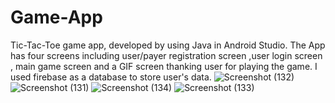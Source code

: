 # Game-App
Tic-Tac-Toe game app, developed by using Java in Android Studio. The App has four screens including user/payer  registration screen ,user login screen , main game screen and a GIF screen thanking user for playing the game. I used firebase as a database to store user's data.
![Screenshot (132)](https://user-images.githubusercontent.com/98814709/152241047-be42d199-86c3-4ecd-9245-413bb1ec41a3.png)
   ![Screenshot (131)](https://user-images.githubusercontent.com/98814709/152241029-eb41ab7c-8686-4b36-845d-9b662203f980.png)
![Screenshot (134)](https://user-images.githubusercontent.com/98814709/152241039-c22d9822-76dc-4995-8a3a-1702289a0889.png)
![Screenshot (133)](https://user-images.githubusercontent.com/98814709/152241044-22a22797-738d-46a8-a0cc-2018633e5105.png)

